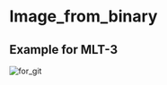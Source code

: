 # Image_from_binary

## Example for MLT-3
![for_git](https://user-images.githubusercontent.com/36824733/55728172-3ec20e80-5a1c-11e9-9b6c-75e2d8376a09.png)
